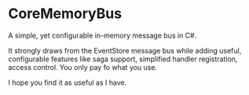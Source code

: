 # CoreMemoryBus
A simple, yet configurable in-memory message bus in C#.

It strongly draws from the EventStore message bus while adding useful, configurable features like saga support, simplified handler registration, access control. You only pay fo what you use.

I hope you find it as useful as I have.
